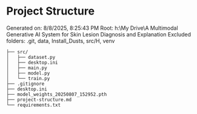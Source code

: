 # Project Structure

Generated on: 8/8/2025, 8:25:43 PM
Root: h:\My Drive\A Multimodal Generative AI System for Skin Lesion Diagnosis and Explanation
Excluded folders: .git, data, Install_Dusts, src/H, venv

```
├── src/
│   ├── dataset.py
│   ├── desktop.ini
│   ├── main.py
│   ├── model.py
│   └── train.py
├── .gitignore
├── desktop.ini
├── model_weights_20250807_152952.pth
├── project-structure.md
└── requirements.txt
```